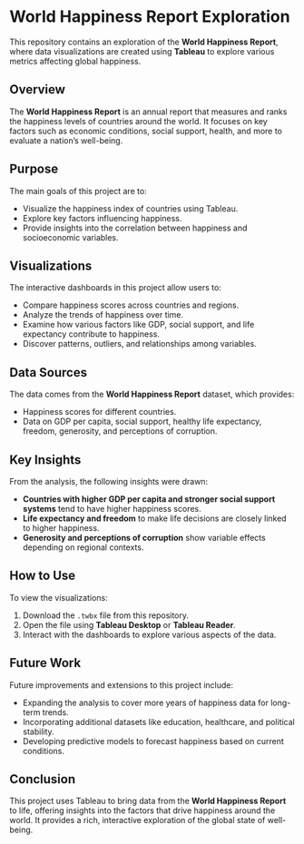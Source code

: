 # World Happiness Report Exploration

This repository contains an exploration of the **World Happiness Report**, where data visualizations are created using **Tableau** to explore various metrics affecting global happiness. 

## Overview

The **World Happiness Report** is an annual report that measures and ranks the happiness levels of countries around the world. It focuses on key factors such as economic conditions, social support, health, and more to evaluate a nation’s well-being.

## Purpose

The main goals of this project are to:
* Visualize the happiness index of countries using Tableau.
* Explore key factors influencing happiness.
* Provide insights into the correlation between happiness and socioeconomic variables.

## Visualizations

The interactive dashboards in this project allow users to:
- Compare happiness scores across countries and regions.
- Analyze the trends of happiness over time.
- Examine how various factors like GDP, social support, and life expectancy contribute to happiness.
- Discover patterns, outliers, and relationships among variables.

## Data Sources

The data comes from the **World Happiness Report** dataset, which provides:
* Happiness scores for different countries.
* Data on GDP per capita, social support, healthy life expectancy, freedom, generosity, and perceptions of corruption.

## Key Insights

From the analysis, the following insights were drawn:
- **Countries with higher GDP per capita and stronger social support systems** tend to have higher happiness scores.
- **Life expectancy and freedom** to make life decisions are closely linked to higher happiness.
- **Generosity and perceptions of corruption** show variable effects depending on regional contexts.

## How to Use

To view the visualizations:
1. Download the `.twbx` file from this repository.
2. Open the file using **Tableau Desktop** or **Tableau Reader**.
3. Interact with the dashboards to explore various aspects of the data.

## Future Work

Future improvements and extensions to this project include:
- Expanding the analysis to cover more years of happiness data for long-term trends.
- Incorporating additional datasets like education, healthcare, and political stability.
- Developing predictive models to forecast happiness based on current conditions.

## Conclusion

This project uses Tableau to bring data from the **World Happiness Report** to life, offering insights into the factors that drive happiness around the world. It provides a rich, interactive exploration of the global state of well-being.
